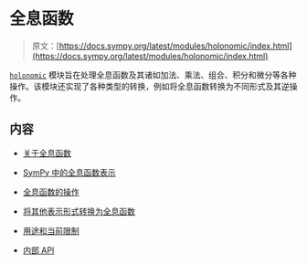 # 全息函数

> 原文：[https://docs.sympy.org/latest/modules/holonomic/index.html](https://docs.sympy.org/latest/modules/holonomic/index.html)

[`holonomic`](#module-sympy.holonomic "sympy.holonomic") 模块旨在处理全息函数及其诸如加法、乘法、组合、积分和微分等各种操作。该模块还实现了各种类型的转换，例如将全息函数转换为不同形式及其逆操作。

## 内容

+   [关于全息函数](about.html)

+   [SymPy 中的全息函数表示](represent.html)

+   [全息函数的操作](operations.html)

+   [将其他表示形式转换为全息函数](convert.html)

+   [用途和当前限制](uses.html)

+   [内部 API](internal.html)
